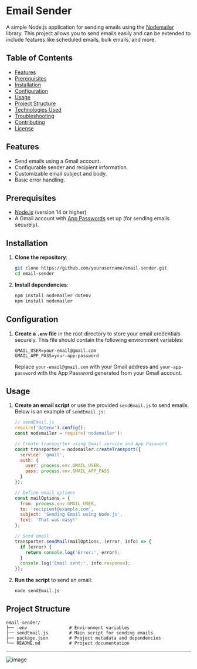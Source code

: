 # Email Sender

A simple Node.js application for sending emails using the [Nodemailer](https://nodemailer.com/) library. This project allows you to send emails easily and can be extended to include features like scheduled emails, bulk emails, and more.

## Table of Contents

- [Features](#features)
- [Prerequisites](#prerequisites)
- [Installation](#installation)
- [Configuration](#configuration)
- [Usage](#usage)
- [Project Structure](#project-structure)
- [Technologies Used](#technologies-used)
- [Troubleshooting](#troubleshooting)
- [Contributing](#contributing)
- [License](#license)

## Features

- Send emails using a Gmail account.
- Configurable sender and recipient information.
- Customizable email subject and body.
- Basic error handling.

## Prerequisites

- [Node.js](https://nodejs.org/en/download/) (version 14 or higher)
- A Gmail account with [App Passwords](https://support.google.com/accounts/answer/185833?hl=en) set up (for sending emails securely).

## Installation

1. **Clone the repository**:

    ```bash
    git clone https://github.com/yourusername/email-sender.git
    cd email-sender
    ```

2. **Install dependencies**:

    ```bash
    npm install nodemailer dotenv
    npm install nodemailer
    ```

## Configuration

1. **Create a `.env` file** in the root directory to store your email credentials securely. This file should contain the following environment variables:

    ```plaintext
    GMAIL_USER=your-email@gmail.com
    GMAIL_APP_PASS=your-app-password
    ```

    Replace `your-email@gmail.com` with your Gmail address and `your-app-password` with the App Password generated from your Gmail account.

## Usage

1. **Create an email script** or use the provided `sendEmail.js` to send emails. Below is an example of `sendEmail.js`:

    ```javascript
    // sendEmail.js
    require('dotenv').config();
    const nodemailer = require('nodemailer');

    // Create transporter using Gmail service and App Password
    const transporter = nodemailer.createTransport({
      service: 'gmail',
      auth: {
        user: process.env.GMAIL_USER,
        pass: process.env.GMAIL_APP_PASS
      }
    });

    // Define email options
    const mailOptions = {
      from: process.env.GMAIL_USER,
      to: 'recipient@example.com',
      subject: 'Sending Email using Node.js',
      text: 'That was easy!'
    };

    // Send email
    transporter.sendMail(mailOptions, (error, info) => {
      if (error) {
        return console.log('Error:', error);
      }
      console.log('Email sent:', info.response);
    });
    ```

2. **Run the script** to send an email:

    ```bash
    node sendEmail.js
    ```

## Project Structure

```plaintext
email-sender/
├── .env                # Environment variables
├── sendEmail.js        # Main script for sending emails
├── package.json        # Project metadata and dependencies
└── README.md           # Project documentation
```
---
![image](https://github.com/HAMZOO0/JavaScript-Projects/assets/98114762/3e86bf3d-ffc0-4c0e-ae83-f64457a39f1d)
